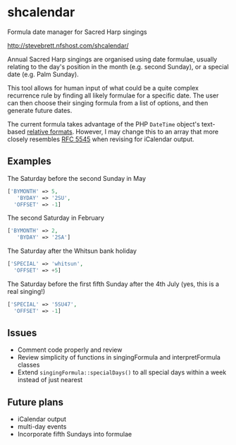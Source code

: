 # shcalendar
Formula date manager for Sacred Harp singings

http://stevebrett.nfshost.com/shcalendar/

Annual Sacred Harp singings are organised using date formulae, usually relating to the day's position in the month (e.g. second Sunday), or a special date (e.g. Palm Sunday).

This tool allows for human input of what could be a quite complex recurrence rule by finding all likely formulae for a specific date. The user can then choose their singing formula from a list of options, and then generate future dates.

The current formula takes advantage of the PHP `DateTime` object's text-based [relative formats](http://php.net/manual/en/datetime.formats.relative.php). However, I may change this to an array that more closely resembles [RFC 5545](https://icalendar.org/iCalendar-RFC-5545/3-8-5-3-recurrence-rule.html) when revising for iCalendar output.

## Examples
The Saturday before the second Sunday in May

```php
['BYMONTH' => 5,
   'BYDAY' => '2SU',
  'OFFSET' => -1]
```

The second Saturday in February

```php
['BYMONTH' => 2,
   'BYDAY' => '2SA']
```

The Saturday after the Whitsun bank holiday

```php
['SPECIAL' => 'whitsun',
  'OFFSET' => +5]
```

The Saturday before the first fifth Sunday after the 4th July (yes, this is a real singing!)

```php
['SPECIAL' => '5SU47',
  'OFFSET' => -1]
```


## Issues
* Comment code properly and review
* Review simplicity of functions in singingFormula and interpretFormula classes
* Extend `singingFormula::specialDays()` to all special days within a week instead of just nearest

## Future plans
* iCalendar output
* multi-day events
* Incorporate fifth Sundays into formulae
